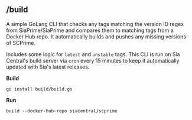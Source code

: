 ## /build

A simple GoLang CLI that checks any tags matching the version ID regex
from SiaPrime/SiaPrime and compares them to matching tags from a Docker Hub repo. 
It automatically builds and pushes any missing versions of SCPrime.

Includes some logic for `latest` and `unstable` tags. This CLI is run on Sia 
Central's build server via `cron` every 15 minutes to keep it automatically
updated with Sia's latest releases.

**Build**

```
go install build/build.go
```

**Run**
```
build --docker-hub-repo siacentral/scprime
```
